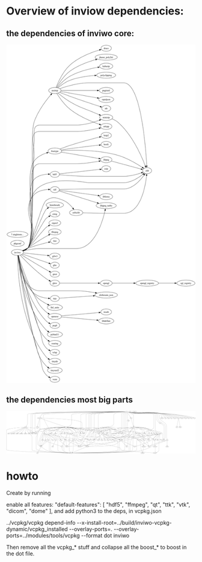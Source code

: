 # Overview of inviow dependencies:

## the dependencies of inviwo core:
![](core-deps.png)

## the dependencies most big parts
![](vcpkg-deps.png)


# howto
Create by running 

enable all features:
  "default-features": [
    "hdf5",
    "ffmpeg",
    "qt",
    "ttk",
    "vtk",
    "dicom",
    "dome"
  ],
and add python3 to the deps, in vcpkg.json

../vcpkg/vcpkg depend-info --x-install-root=../build/inviwo-vcpkg-dynamic/vcpkg_installed  --overlay-ports=. --overlay-ports=../modules/tools/vcpkg --format dot inviwo

Then remove all the vcpkg_* stuff and collapse all the boost_* to boost in the dot file.
